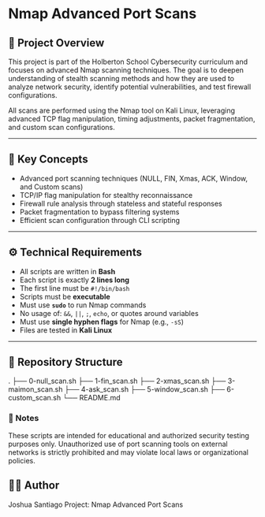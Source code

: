 # Nmap Advanced Port Scans

## 🔐 Project Overview

This project is part of the Holberton School Cybersecurity curriculum and focuses on advanced Nmap scanning techniques. The goal is to deepen understanding of stealth scanning methods and how they are used to analyze network security, identify potential vulnerabilities, and test firewall configurations.

All scans are performed using the Nmap tool on Kali Linux, leveraging advanced TCP flag manipulation, timing adjustments, packet fragmentation, and custom scan configurations.

---

## 🧠 Key Concepts

- Advanced port scanning techniques (NULL, FIN, Xmas, ACK, Window, and Custom scans)
- TCP/IP flag manipulation for stealthy reconnaissance
- Firewall rule analysis through stateless and stateful responses
- Packet fragmentation to bypass filtering systems
- Efficient scan configuration through CLI scripting

---

## ⚙️ Technical Requirements

- All scripts are written in **Bash**
- Each script is exactly **2 lines long**
- The first line must be `#!/bin/bash`
- Scripts must be **executable**
- Must use **`sudo`** to run Nmap commands
- No usage of: `&&`, `||`, `;`, `echo`, or quotes around variables
- Must use **single hyphen flags** for Nmap (e.g., `-sS`)
- Files are tested in **Kali Linux**

---

## 📁 Repository Structure

.
├── 0-null_scan.sh
├── 1-fin_scan.sh
├── 2-xmas_scan.sh
├── 3-maimon_scan.sh
├── 4-ask_scan.sh
├── 5-window_scan.sh
├── 6-custom_scan.sh
└── README.md


### 📌 Notes
These scripts are intended for educational and authorized security testing purposes only. Unauthorized use of port scanning tools on external networks is strictly prohibited and may violate local laws or organizational policies.

## 👨‍💻 Author
Joshua Santiago
Project: Nmap Advanced Port Scans
